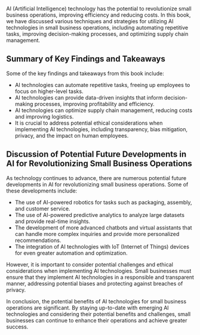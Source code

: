 

AI (Artificial Intelligence) technology has the potential to revolutionize small business operations, improving efficiency and reducing costs. In this book, we have discussed various techniques and strategies for utilizing AI technologies in small business operations, including automating repetitive tasks, improving decision-making processes, and optimizing supply chain management.

Summary of Key Findings and Takeaways
-------------------------------------

Some of the key findings and takeaways from this book include:

* AI technologies can automate repetitive tasks, freeing up employees to focus on higher-level tasks.
* AI technologies can provide data-driven insights that inform decision-making processes, improving profitability and efficiency.
* AI technologies can optimize supply chain management, reducing costs and improving logistics.
* It is crucial to address potential ethical considerations when implementing AI technologies, including transparency, bias mitigation, privacy, and the impact on human employees.

Discussion of Potential Future Developments in AI for Revolutionizing Small Business Operations
-----------------------------------------------------------------------------------------------

As technology continues to advance, there are numerous potential future developments in AI for revolutionizing small business operations. Some of these developments include:

* The use of AI-powered robotics for tasks such as packaging, assembly, and customer service.
* The use of AI-powered predictive analytics to analyze large datasets and provide real-time insights.
* The development of more advanced chatbots and virtual assistants that can handle more complex inquiries and provide more personalized recommendations.
* The integration of AI technologies with IoT (Internet of Things) devices for even greater automation and optimization.

However, it is important to consider potential challenges and ethical considerations when implementing AI technologies. Small businesses must ensure that they implement AI technologies in a responsible and transparent manner, addressing potential biases and protecting against breaches of privacy.

In conclusion, the potential benefits of AI technologies for small business operations are significant. By staying up-to-date with emerging AI technologies and considering their potential benefits and challenges, small businesses can continue to enhance their operations and achieve greater success.